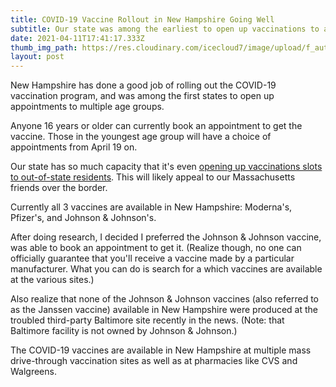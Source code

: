 ```yaml
---
title: COVID-19 Vaccine Rollout in New Hampshire Going Well
subtitle: Our state was among the earliest to open up vaccinations to all ages
date: 2021-04-11T17:41:17.333Z
thumb_img_path: https://res.cloudinary.com/icecloud7/image/upload/f_auto/v1618164437/covid-19-vaccine_upwbby.png
layout: post
---
```

New Hampshire has done a good job of rolling out the COVID-19 vaccination program, and was among the first states to open up appointments to multiple age groups. 

Anyone 16 years or older can currently book an appointment to get the vaccine. Those in the youngest age group will have a choice of appointments from April 19 on. 

Our state has so much capacity that it's even [opening up vaccinations slots to out-of-state residents](https://www.bostonglobe.com/2021/04/09/metro/cant-book-covid-19-vaccine-appointment-soon-you-can-get-shot-new-hampshire/). This will likely appeal to our Massachusetts friends over the border.

Currently all 3 vaccines are available in New Hampshire: Moderna's, Pfizer's, and Johnson & Johnson's. 

After doing research, I decided I preferred the Johnson & Johnson vaccine, was able to book an appointment to get it. (Realize though, no one can officially guarantee that you'll receive a vaccine made by a particular manufacturer. What you can do is search for a which vaccines are available at the various sites.) 

Also realize that none of the Johnson & Johnson vaccines (also referred to as the Janssen vaccine) available in New Hampshire were produced at the troubled third-party Baltimore site recently in the news. (Note: that Baltimore facility is not owned by Johnson & Johnson.) 

The COVID-19 vaccines are available in New Hampshire at multiple mass drive-through vaccination sites as well as at pharmacies like CVS and Walgreens.